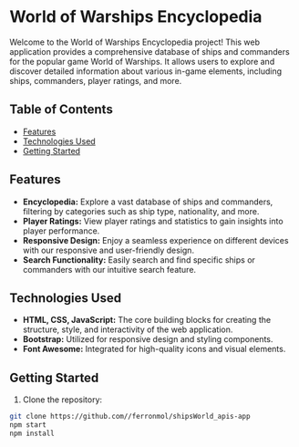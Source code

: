 # World of Warships Encyclopedia

Welcome to the World of Warships Encyclopedia project! This web application provides a comprehensive database of ships and commanders for the popular game World of Warships. It allows users to explore and discover detailed information about various in-game elements, including ships, commanders, player ratings, and more.

## Table of Contents

- [Features](#features)
- [Technologies Used](#technologies-used)
- [Getting Started](#getting-started)

## Features

- **Encyclopedia:** Explore a vast database of ships and commanders, filtering by categories such as ship type, nationality, and more.
- **Player Ratings:** View player ratings and statistics to gain insights into player performance.
- **Responsive Design:** Enjoy a seamless experience on different devices with our responsive and user-friendly design.
- **Search Functionality:** Easily search and find specific ships or commanders with our intuitive search feature.

## Technologies Used

- **HTML, CSS, JavaScript:** The core building blocks for creating the structure, style, and interactivity of the web application.
- **Bootstrap:** Utilized for responsive design and styling components.
- **Font Awesome:** Integrated for high-quality icons and visual elements.

## Getting Started

1. Clone the repository:
  ```bash
git clone https://github.com//ferronmol/shipsWorld_apis-app
npm start
npm install



